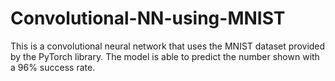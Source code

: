 # Convolutional-NN-using-MNIST
This is a convolutional neural network that uses the MNIST dataset provided by the PyTorch library. The model is able to predict the number shown with a 96% success rate. 
